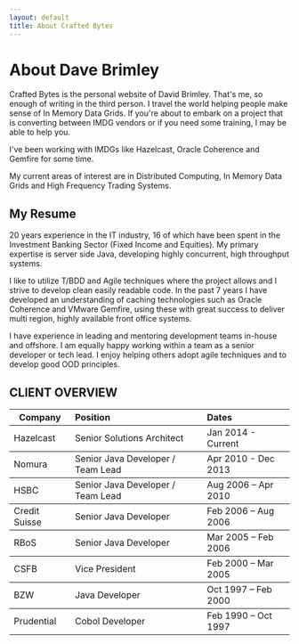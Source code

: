 ```yaml
---
layout: default
title: About Crafted Bytes
---
```


<div class="post">
	<h1 class="pageTitle">About Dave Brimley</h1>
	<p class="intro">Crafted Bytes is the personal website of David Brimley.  That's me, so enough of writing in the third person.  I travel the world helping people make sense of In Memory Data Grids.  If you're about to embark on a project that is converting between IMDG vendors or if you need some training, I may be able to help you.</p>
	<p>I've been working with IMDGs like Hazelcast, Oracle Coherence and Gemfire for some time.</p>
  <p>My current areas of interest are in Distributed Computing, In Memory Data Grids and High Frequency Trading Systems.</p>
	<h2>My Resume</h2>
  <p>20 years experience in the IT industry, 16 of which have been spent in the Investment Banking Sector (Fixed Income and Equities).  My primary expertise is server side Java, developing highly concurrent, high throughput systems.  </p>

<p>I like to utilize T/BDD and Agile techniques where the project allows and I strive to develop clean easily readable code.  In the past 7 years I have developed an understanding of caching technologies such as Oracle Coherence and VMware Gemfire, using these with great success to deliver multi region, highly available front office systems.</p>

<p>I have experience in leading and mentoring development teams in-house and offshore. I am equally happy working within a team as a senior developer or tech lead.  I enjoy helping others adopt agile techniques and to develop good OOD principles.</p>

<h2 id="client-overview">CLIENT OVERVIEW</h2>

<table>
  <thead>
    <tr>
      <th>Company</th>
      <th style="text-align: left">Position</th>
      <th style="text-align: left">Dates</th>
    </tr>
  </thead>
  <tbody>
    <tr>
      <td>Hazelcast</td>
      <td style="text-align: left">Senior Solutions Architect</td>
      <td style="text-align: left">Jan 2014 - Current</td>
    </tr>
  </tbody>
  <tbody>
    <tr>
      <td>Nomura</td>
      <td style="text-align: left">Senior Java Developer / Team Lead</td>
      <td style="text-align: left">Apr 2010 - Dec 2013</td>
    </tr>
  </tbody>
  <tbody>
    <tr>
      <td>HSBC</td>
      <td style="text-align: left">Senior Java Developer / Team Lead</td>
      <td style="text-align: left">Aug 2006 – Apr 2010</td>
    </tr>
  </tbody>
  <tbody>
    <tr>
      <td>Credit Suisse</td>
      <td style="text-align: left">Senior Java Developer</td>
      <td style="text-align: left">Feb 2006 – Aug 2006</td>
    </tr>
  </tbody>
  <tbody>
    <tr>
      <td>RBoS</td>
      <td style="text-align: left">Senior Java Developer</td>
      <td style="text-align: left">Mar 2005 – Feb 2006</td>
    </tr>
  </tbody>
  <tbody>
    <tr>
      <td>CSFB</td>
      <td style="text-align: left">Vice President</td>
      <td style="text-align: left">Feb 2000 – Mar 2005</td>
    </tr>
  </tbody>
  <tbody>
    <tr>
      <td>BZW</td>
      <td style="text-align: left">Java Developer</td>
      <td style="text-align: left">Oct 1997 – Feb 2000</td>
    </tr>
  </tbody>
  <tbody>
    <tr>
      <td>Prudential</td>
      <td style="text-align: left">Cobol Developer</td>
      <td style="text-align: left">Feb 1990 – Oct 1997</td>
    </tr>
  </tbody>
</table>
	
</div>
